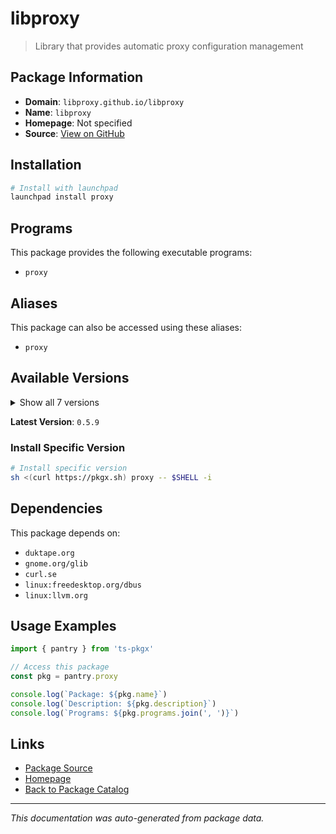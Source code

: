 # libproxy

> Library that provides automatic proxy configuration management

## Package Information

- **Domain**: `libproxy.github.io/libproxy`
- **Name**: `libproxy`
- **Homepage**: Not specified
- **Source**: [View on GitHub](https://github.com/pkgxdev/pantry/tree/main/projects/libproxy.github.io/libproxy/package.yml)

## Installation

```bash
# Install with launchpad
launchpad install proxy
```

## Programs

This package provides the following executable programs:

- `proxy`

## Aliases

This package can also be accessed using these aliases:

- `proxy`

## Available Versions

<details>
<summary>Show all 7 versions</summary>

- `0.5.9`, `0.5.8`, `0.5.7`, `0.5.6`, `0.5.5`
- `0.5.4`, `0.5.3`

</details>

**Latest Version**: `0.5.9`

### Install Specific Version

```bash
# Install specific version
sh <(curl https://pkgx.sh) proxy -- $SHELL -i
```

## Dependencies

This package depends on:

- `duktape.org`
- `gnome.org/glib`
- `curl.se`
- `linux:freedesktop.org/dbus`
- `linux:llvm.org`

## Usage Examples

```typescript
import { pantry } from 'ts-pkgx'

// Access this package
const pkg = pantry.proxy

console.log(`Package: ${pkg.name}`)
console.log(`Description: ${pkg.description}`)
console.log(`Programs: ${pkg.programs.join(', ')}`)
```

## Links

- [Package Source](https://github.com/pkgxdev/pantry/tree/main/projects/libproxy.github.io/libproxy/package.yml)
- [Homepage](#)
- [Back to Package Catalog](../../package-catalog.md)

---

*This documentation was auto-generated from package data.*
